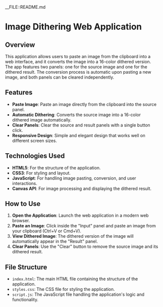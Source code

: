 __FILE::README.md

# Image Dithering Web Application

## Overview

This application allows users to paste an image from the clipboard into a web interface, and it converts the image into a 16-color dithered version. The app features two panels: one for the source image and one for the dithered result. The conversion process is automatic upon pasting a new image, and both panels can be cleared independently.

## Features

- **Paste Image**: Paste an image directly from the clipboard into the source panel.
- **Automatic Dithering**: Converts the source image into a 16-color dithered image automatically.
- **Clear Panels**: Clear the source and result panels with a single button click.
- **Responsive Design**: Simple and elegant design that works well on different screen sizes.

## Technologies Used

- **HTML5**: For the structure of the application.
- **CSS3**: For styling and layout.
- **JavaScript**: For handling image pasting, conversion, and user interactions.
- **Canvas API**: For image processing and displaying the dithered result.

## How to Use

1. **Open the Application**: Launch the web application in a modern web browser.
2. **Paste an Image**: Click inside the "Input" panel and paste an image from your clipboard (Ctrl+V or Cmd+V).
3. **View Dithered Image**: The dithered version of the image will automatically appear in the "Result" panel.
4. **Clear Panels**: Use the "Clear" button to remove the source image and its dithered result.

## File Structure

- `index.html`: The main HTML file containing the structure of the application.
- `styles.css`: The CSS file for styling the application.
- `script.js`: The JavaScript file handling the application's logic and functionality.
